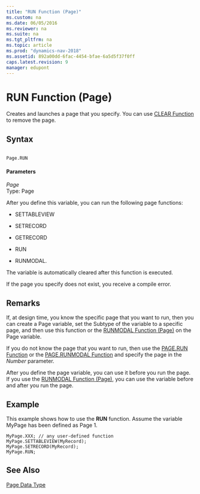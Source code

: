 ```yaml
---
title: "RUN Function (Page)"
ms.custom: na
ms.date: 06/05/2016
ms.reviewer: na
ms.suite: na
ms.tgt_pltfrm: na
ms.topic: article
ms.prod: "dynamics-nav-2018"
ms.assetid: 892a00dd-6fac-4454-bfae-6a5d5f37f0ff
caps.latest.revision: 9
manager: edupont
---
```

# RUN Function (Page)
Creates and launches a page that you specify. You can use [CLEAR Function](CLEAR-Function.md) to remove the page.  
  
## Syntax  
  
```  
  
Page.RUN  
```  
  
#### Parameters  
 *Page*  
 Type: Page  
  
 After you define this variable, you can run the following page functions:  
  
-   SETTABLEVIEW  
  
-   SETRECORD  
  
-   GETRECORD  
  
-   RUN  
  
-   RUNMODAL.  
  
 The variable is automatically cleared after this function is executed.  
  
 If the page you specify does not exist, you receive a compile error.  
  
## Remarks  
 If, at design time, you know the specific page that you want to run, then you can create a Page variable, set the Subtype of the variable to a specific page, and then use this function or the [RUNMODAL Function \(Page\)](RUNMODAL-Function--Page-.md) on the Page variable.  
  
 If you do not know the page that you want to run, then use the [PAGE.RUN Function](PAGE-RUN-Function.md) or the [PAGE.RUNMODAL Function](PAGE-RUNMODAL-Function.md) and specify the page in the *Number* parameter.  
  
 After you define the page variable, you can use it before you run the page. If you use the [RUNMODAL Function \(Page\)](RUNMODAL-Function--Page-.md), you can use the variable before and after you run the page.  
  
## Example  
 This example shows how to use the **RUN** function. Assume the variable MyPage has been defined as Page 1.  
  
```  
MyPage.XXX; // any user-defined function  
MyPage.SETTABLEVIEW(MyRecord);  
MyPage.SETRECORD(MyRecord);  
MyPage.RUN;  
```  
  
## See Also  
 [Page Data Type](Page-Data-Type.md)